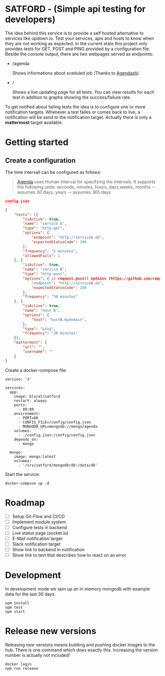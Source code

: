 # SATFORD - (Simple api testing for developers)

The idea behind this service is to provide a self hosted alternative to services like updown.io. Test your services, apis and hosts to know when they are not working as expected. In the current state this project only provides tests for GET, POST and PING provided by a configuration file. Beside the console output, there are two webpages served as endpoints:

- /agenda

    Shows informations about sceduled job (Thanks to [Agendash](https://github.com/agenda/agendash)).

- /

    Shows a live updating page for all tests. You can view results for each test in addition to graphs showing the success/failure rate.

To get notified about failing tests the idea is to configure one or more notification targets. Whenever a test failes or comes back to live, a notification will be send to the notification target. Actually there is only a **mattermost** target available.

# Getting started

## Create a configuration

The time intervall can be configured as follows:

>[Agenda](https://github.com/agenda/agenda) uses Human Interval for specifying the intervals. It supports the following units:
>seconds, minutes, hours, days,weeks, months -- assumes 30 days, years -- assumes 365 days

```json
config.json

{
    "tests": [{
        "isActive": true,
        "name": "service A",
        "type": "http-get",
        "options": {
            "endpoint": "http://serviceA.de",
            "expectedStatusCode": 200
        },
        "frequency": "5 minutes",
        "allowedFails": 1
    }, {
        "isActive": true,
        "name": "service B",
        "type": "http-post",
        "options": { // request.post() options (https://github.com/request/request)
            "endpoint": "http://serviceB.de",
            "expectedStatusCode": 200
        },
        "frequency": "30 minutes"
    }, {
        "isActive": true,
        "name": "host B",
        "options": {
            "host": "hostB.mydomain",
        },
        "type": "ping",
        "frequency": "30 minutes"
    }],
    "mattermost": {
        "url": "",
        "username": ""
    }
}
```

Create a docker-compose file:

```
version: '2'

services:
  app: 
    image: blural/satford
    restart: always
    ports: 
      - 80:80
    environment:
      - PORT=80
      - CONFIG_FILE=/config/config.json
      - MONGODB_URL=mongodb://mongo/agenda
    volumes:
      - ./config.json:/config/config.json
    depends_on: 
      - mongo

  mongo:
    image: mongo:latest
    volumes: 
      - '/srv/satford/mongodb/db:/data/db'
```

Start the service:
```
docker-compose up -d
```

# Roadmap
- [ ] Setup Git-Flow and CI/CD
- [ ] Implement module system
- [ ] Configure tests in backend
- [ ] Live status page (socket.io)
- [ ] E-Mail notification target
- [ ] Slack notification target
- [ ] Show link to backend in notification
- [ ] Show link to text that describes how to react on an error

# Development

In development mode we spin up an in memory mongodb with example data for the last 30 days.

```
npm install
npm test
npm start
```

# Release new versions
Releasing new versions means building and pushing docker images to the hub. There is one command which does exactly this. Increasing the version number is actually not included!
```
docker login
npm run release
```